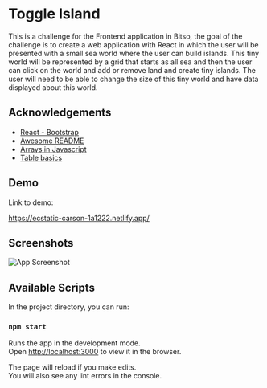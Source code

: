 
# Toggle Island

This is a challenge for the Frontend application in Bitso, the goal of the challenge is to create a web application with React in which the user will be presented with a small sea world where the user can build islands.
This tiny world will be represented by a grid that starts as all sea and then the user can click on
the world and add or remove land and create tiny islands. The user will need to be able to
change the size of this tiny world and have data displayed about this world.


## Acknowledgements

 - [React - Bootstrap](https://react-bootstrap.github.io/)
 - [Awesome README](https://github.com/matiassingers/awesome-readme)
 - [Arrays in Javascript](https://www.youtube.com/watch?v=OTNpiLUSiB4&ab_channel=TheCodingTrain)
 - [Table basics](https://github.com/chrisblakely01/react-creating-a-table)


  
## Demo

Link to demo:

  https://ecstatic-carson-1a1222.netlify.app/

## Screenshots

![App Screenshot](https://i.pinimg.com/originals/e7/07/91/e70791c9d626e86d20bfeb691582dad6.jpg)



## Available Scripts

In the project directory, you can run:

### `npm start`

Runs the app in the development mode.\
Open [http://localhost:3000](http://localhost:3000) to view it in the browser.

The page will reload if you make edits.\
You will also see any lint errors in the console.